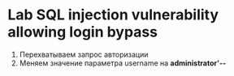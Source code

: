 # Lab SQL injection vulnerability allowing login bypass
1) Перехватываем запрос авторизации
2) Меняем значение параметра username на <b>administrator'--</b>
